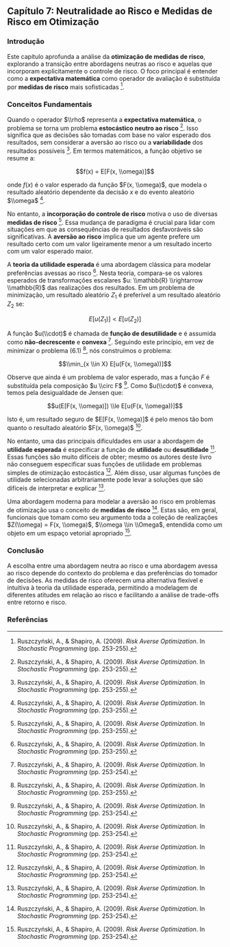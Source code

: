 ## Capítulo 7: Neutralidade ao Risco e Medidas de Risco em Otimização

### Introdução
Este capítulo aprofunda a análise da **otimização de medidas de risco**, explorando a transição entre abordagens neutras ao risco e aquelas que incorporam explicitamente o controle de risco. O foco principal é entender como a **expectativa matemática** como operador de avaliação é substituída por **medidas de risco** mais sofisticadas [^1].

### Conceitos Fundamentais
Quando o operador $\\rho$ representa a **expectativa matemática**, o problema se torna um problema **estocástico neutro ao risco** [^1]. Isso significa que as decisões são tomadas com base no valor esperado dos resultados, sem considerar a aversão ao risco ou a **variabilidade** dos resultados possíveis [^1]. Em termos matemáticos, a função objetivo se resume a:

$$f(x) = E[F(x, \\omega)]$$

onde $f(x)$ é o valor esperado da função $F(x, \\omega)$, que modela o resultado aleatório dependente da decisão $x$ e do evento aleatório $\\omega$ [^1].

No entanto, a **incorporação do controle de risco** motiva o uso de diversas **medidas de risco** [^1]. Essa mudança de paradigma é crucial para lidar com situações em que as consequências de resultados desfavoráveis são significativas. A **aversão ao risco** implica que um agente prefere um resultado certo com um valor ligeiramente menor a um resultado incerto com um valor esperado maior.

A **teoria da utilidade esperada** é uma abordagem clássica para modelar preferências avessas ao risco [^1]. Nesta teoria, compara-se os valores esperados de transformações escalares $u: \\mathbb{R} \\rightarrow \\mathbb{R}$ das realizações dos resultados. Em um problema de minimização, um resultado aleatório $Z_1$ é preferível a um resultado aleatório $Z_2$ se:

$$E[u(Z_1)] < E[u(Z_2)]$$

A função $u(\\cdot)$ é chamada de **função de desutilidade** e é assumida como **não-decrescente** e **convexa** [^2]. Seguindo este princípio, em vez de minimizar o problema (6.1) [^1], nós construímos o problema:

$$\\min_{x \\in X} E[u(F(x, \\omega))]$$

Observe que ainda é um problema de valor esperado, mas a função $F$ é substituída pela composição $u \\circ F$ [^2]. Como $u(\\cdot)$ é convexa, temos pela desigualdade de Jensen que:

$$u(E[F(x, \\omega)]) \\le E[u(F(x, \\omega))]$$

Isto é, um resultado seguro de $E[F(x, \\omega)]$ é pelo menos tão bom quanto o resultado aleatório $F(x, \\omega)$ [^2].

No entanto, uma das principais dificuldades em usar a abordagem de **utilidade esperada** é especificar a função de **utilidade** ou **desutilidade** [^2]. Essas funções são muito difíceis de obter; mesmo os autores deste livro não conseguem especificar suas funções de utilidade em problemas simples de otimização estocástica [^2]. Além disso, usar algumas funções de utilidade selecionadas arbitrariamente pode levar a soluções que são difíceis de interpretar e explicar [^2].

Uma abordagem moderna para modelar a aversão ao risco em problemas de otimização usa o conceito de **medidas de risco** [^2]. Estas são, em geral, funcionais que tomam como seu argumento toda a coleção de realizações $Z(\\omega) = F(x, \\omega)$, $\\omega \\in \\Omega$, entendida como um objeto em um espaço vetorial apropriado [^2].

### Conclusão
A escolha entre uma abordagem neutra ao risco e uma abordagem avessa ao risco depende do contexto do problema e das preferências do tomador de decisões. As medidas de risco oferecem uma alternativa flexível e intuitiva à teoria da utilidade esperada, permitindo a modelagem de diferentes atitudes em relação ao risco e facilitando a análise de trade-offs entre retorno e risco.

### Referências
[^1]: Ruszczyński, A., & Shapiro, A. (2009). *Risk Averse Optimization*. In *Stochastic Programming* (pp. 253-255).
[^2]: Ruszczyński, A., & Shapiro, A. (2009). *Risk Averse Optimization*. In *Stochastic Programming* (pp. 253-254).

<!-- END -->